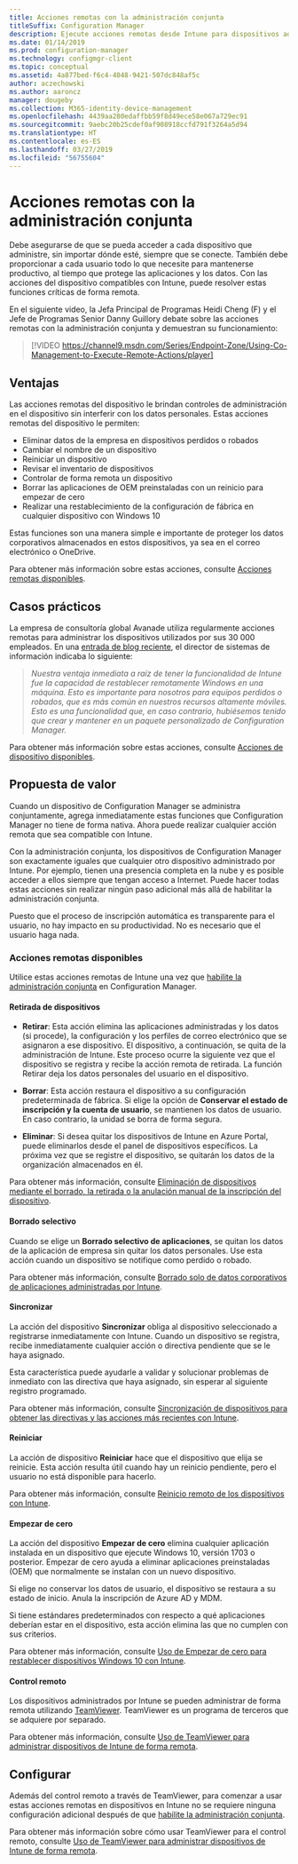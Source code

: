 ```yaml
---
title: Acciones remotas con la administración conjunta
titleSuffix: Configuration Manager
description: Ejecute acciones remotas desde Intune para dispositivos administrados conjuntamente.
ms.date: 01/14/2019
ms.prod: configuration-manager
ms.technology: configmgr-client
ms.topic: conceptual
ms.assetid: 4a877bed-f6c4-4048-9421-507dc848af5c
author: aczechowski
ms.author: aaroncz
manager: dougeby
ms.collection: M365-identity-device-management
ms.openlocfilehash: 4439aa280edaffbb59f8d49ece58e067a729ec91
ms.sourcegitcommit: 9aebc20b25cdef0af908918ccfd791f3264a5d94
ms.translationtype: HT
ms.contentlocale: es-ES
ms.lasthandoff: 03/27/2019
ms.locfileid: "56755604"
---
```

# <a name="remote-actions-with-co-management"></a>Acciones remotas con la administración conjunta

Debe asegurarse de que se pueda acceder a cada dispositivo que administre, sin importar dónde esté, siempre que se conecte. También debe proporcionar a cada usuario todo lo que necesite para mantenerse productivo, al tiempo que protege las aplicaciones y los datos. Con las acciones del dispositivo compatibles con Intune, puede resolver estas funciones críticas de forma remota.

En el siguiente video, la Jefa Principal de Programas Heidi Cheng (F) y el Jefe de Programas Senior Danny Guillory debate sobre las acciones remotas con la administración conjunta y demuestran su funcionamiento:

> [!VIDEO https://channel9.msdn.com/Series/Endpoint-Zone/Using-Co-Management-to-Execute-Remote-Actions/player]



## <a name="benefits"></a>Ventajas

Las acciones remotas del dispositivo le brindan controles de administración en el dispositivo sin interferir con los datos personales. Estas acciones remotas del dispositivo le permiten: 
- Eliminar datos de la empresa en dispositivos perdidos o robados  
- Cambiar el nombre de un dispositivo  
- Reiniciar un dispositivo  
- Revisar el inventario de dispositivos  
- Controlar de forma remota un dispositivo  
- Borrar las aplicaciones de OEM preinstaladas con un reinicio para empezar de cero  
- Realizar una restablecimiento de la configuración de fábrica en cualquier dispositivo con Windows 10  

Estas funciones son una manera simple e importante de proteger los datos corporativos almacenados en estos dispositivos, ya sea en el correo electrónico o OneDrive.

Para obtener más información sobre estas acciones, consulte [Acciones remotas disponibles](#available-remote-actions). 



## <a name="case-studies"></a>Casos prácticos

La empresa de consultoría global Avanade utiliza regularmente acciones remotas para administrar los dispositivos utilizados por sus 30 000 empleados. En una [entrada de blog reciente](https://www.microsoft.com/microsoft-365/blog/2018/02/07/the-future-is-on-the-other-side-of-this-bridge/), el director de sistemas de información indicaba lo siguiente:

> *Nuestra ventaja inmediata a raíz de tener la funcionalidad de Intune fue la capacidad de restablecer remotamente Windows en una máquina. Esto es importante para nosotros para equipos perdidos o robados, que es más común en nuestros recursos altamente móviles.*
> *Esto es una funcionalidad que, en caso contrario, hubiésemos tenido que crear y mantener en un paquete personalizado de Configuration Manager.*

Para obtener más información sobre estas acciones, consulte [Acciones de dispositivo disponibles](https://docs.microsoft.com/intune/device-management#available-device-actions).


## <a name="value-proposition"></a>Propuesta de valor

Cuando un dispositivo de Configuration Manager se administra conjuntamente, agrega inmediatamente estas funciones que Configuration Manager no tiene de forma nativa. Ahora puede realizar cualquier acción remota que sea compatible con Intune. 

Con la administración conjunta, los dispositivos de Configuration Manager son exactamente iguales que cualquier otro dispositivo administrado por Intune. Por ejemplo, tienen una presencia completa en la nube y es posible acceder a ellos siempre que tengan acceso a Internet. Puede hacer todas estas acciones sin realizar ningún paso adicional más allá de habilitar la administración conjunta.

Puesto que el proceso de inscripción automática es transparente para el usuario, no hay impacto en su productividad. No es necesario que el usuario haga nada.


### <a name="available-remote-actions"></a>Acciones remotas disponibles

Utilice estas acciones remotas de Intune una vez que [habilite la administración conjunta](/sccm/comanage/how-to-enable) en Configuration Manager.

#### <a name="remove-devices"></a>Retirada de dispositivos
- **Retirar**: Esta acción elimina las aplicaciones administradas y los datos (si procede), la configuración y los perfiles de correo electrónico que se asignaron a ese dispositivo. El dispositivo, a continuación, se quita de la administración de Intune. Este proceso ocurre la siguiente vez que el dispositivo se registra y recibe la acción remota de retirada. La función Retirar deja los datos personales del usuario en el dispositivo.  

- **Borrar**: Esta acción restaura el dispositivo a su configuración predeterminada de fábrica. Si elige la opción de **Conservar el estado de inscripción y la cuenta de usuario**, se mantienen los datos de usuario. En caso contrario, la unidad se borra de forma segura.  

- **Eliminar**: Si desea quitar los dispositivos de Intune en Azure Portal, puede eliminarlos desde el panel de dispositivos específicos. La próxima vez que se registre el dispositivo, se quitarán los datos de la organización almacenados en él.  

Para obtener más información, consulte [Eliminación de dispositivos mediante el borrado, la retirada o la anulación manual de la inscripción del dispositivo](https://docs.microsoft.com/intune/devices-wipe).

#### <a name="selective-wipe"></a>Borrado selectivo
<!--SCCMDocs issue 973-->
Cuando se elige un **Borrado selectivo de aplicaciones**, se quitan los datos de la aplicación de empresa sin quitar los datos personales. Use esta acción cuando un dispositivo se notifique como perdido o robado. 

Para obtener más información, consulte [Borrado solo de datos corporativos de aplicaciones administradas por Intune](https://docs.microsoft.com/intune/apps-selective-wipe).

#### <a name="sync"></a>Sincronizar
La acción del dispositivo **Sincronizar** obliga al dispositivo seleccionado a registrarse inmediatamente con Intune. Cuando un dispositivo se registra, recibe inmediatamente cualquier acción o directiva pendiente que se le haya asignado.

Esta característica puede ayudarle a validar y solucionar problemas de inmediato con las directiva que haya asignado, sin esperar al siguiente registro programado.

Para obtener más información, consulte [Sincronización de dispositivos para obtener las directivas y las acciones más recientes con Intune](https://docs.microsoft.com/intune/device-sync).

#### <a name="restart"></a>Reiniciar
La acción de dispositivo **Reiniciar** hace que el dispositivo que elija se reinicie. Esta acción resulta útil cuando hay un reinicio pendiente, pero el usuario no está disponible para hacerlo.

Para obtener más información, consulte [Reinicio remoto de los dispositivos con Intune](https://docs.microsoft.com/intune/device-restart).

#### <a name="fresh-start"></a>Empezar de cero
La acción del dispositivo **Empezar de cero** elimina cualquier aplicación instalada en un dispositivo que ejecute Windows 10, versión 1703 o posterior. Empezar de cero ayuda a eliminar aplicaciones preinstaladas (OEM) que normalmente se instalan con un nuevo dispositivo.

Si elige no conservar los datos de usuario, el dispositivo se restaura a su estado de inicio. Anula la inscripción de Azure AD y MDM.

Si tiene estándares predeterminados con respecto a qué aplicaciones deberían estar en el dispositivo, esta acción elimina las que no cumplen con sus criterios.

Para obtener más información, consulte [Uso de Empezar de cero para restablecer dispositivos Windows 10 con Intune](https://docs.microsoft.com/intune/device-fresh-start). 

#### <a name="remote-control"></a>Control remoto
Los dispositivos administrados por Intune se pueden administrar de forma remota utilizando [TeamViewer](https://www.teamviewer.com/). TeamViewer es un programa de terceros que se adquiere por separado.

Para obtener más información, consulte [Uso de TeamViewer para administrar dispositivos de Intune de forma remota](https://docs.microsoft.com/intune/device-profile-android-teamviewer). 



## <a name="configure"></a>Configurar

Además del control remoto a través de TeamViewer, para comenzar a usar estas acciones remotas en dispositivos en Intune no se requiere ninguna configuración adicional después de que [habilite la administración conjunta](/sccm/comanage/how-to-enable).

Para obtener más información sobre cómo usar TeamViewer para el control remoto, consulte [Uso de TeamViewer para administrar dispositivos de Intune de forma remota](https://docs.microsoft.com/intune/device-profile-android-teamviewer). 

